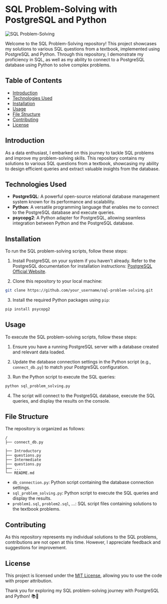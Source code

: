 # SQL Problem-Solving with PostgreSQL and Python

![SQL Problem-Solving](https://th.bing.com/th/id/R.39a909f1cbd97767aa3c5383cefd80e2?rik=1ApUxsXKuIHGhA&pid=ImgRaw&r=0)

Welcome to the SQL Problem-Solving repository! This project showcases my solutions to various SQL questions from a textbook, implemented using PostgreSQL and Python. Through this repository, I demonstrate my proficiency in SQL, as well as my ability to connect to a PostgreSQL database using Python to solve complex problems.

## Table of Contents

- [Introduction](#introduction)
- [Technologies Used](#technologies-used)
- [Installation](#installation)
- [Usage](#usage)
- [File Structure](#file-structure)
- [Contributing](#contributing)
- [License](#license)

## Introduction

As a data enthusiast, I embarked on this journey to tackle SQL problems and improve my problem-solving skills. This repository contains my solutions to various SQL questions from a textbook, showcasing my ability to design efficient queries and extract valuable insights from the database.

## Technologies Used

- **PostgreSQL**: A powerful open-source relational database management system known for its performance and scalability.
- **Python**: A versatile programming language that enables me to connect to the PostgreSQL database and execute queries.
- **psycopg2**: A Python adapter for PostgreSQL, allowing seamless integration between Python and the PostgreSQL database.

## Installation

To run the SQL problem-solving scripts, follow these steps:

1. Install PostgreSQL on your system if you haven't already. Refer to the PostgreSQL documentation for installation instructions: [PostgreSQL Official Website](https://www.postgresql.org/).

2. Clone this repository to your local machine:

```bash
git clone https://github.com/your_username/sql-problem-solving.git
```

3. Install the required Python packages using `pip`:

```bash
pip install psycopg2
```

## Usage

To execute the SQL problem-solving scripts, follow these steps:

1. Ensure you have a running PostgreSQL server with a database created and relevant data loaded.

2. Update the database connection settings in the Python script (e.g., `connect_db.py`) to match your PostgreSQL configuration.

3. Run the Python script to execute the SQL queries:

```bash
python sql_problem_solving.py
```

4. The script will connect to the PostgreSQL database, execute the SQL queries, and display the results on the console.

## File Structure

The repository is organized as follows:

```
/
├── connect_db.py

├── Introductory
├── questions.py
├── Intermediate
├── questions.py
├── ...
└── README.md
```

- `db_connection.py`: Python script containing the database connection settings.
- `sql_problem_solving.py`: Python script to execute the SQL queries and display the results.
- `problem1.sql`, `problem2.sql`, ...: SQL script files containing solutions to the textbook problems.

## Contributing

As this repository represents my individual solutions to the SQL problems, contributions are not open at this time. However, I appreciate feedback and suggestions for improvement.

## License

This project is licensed under the [MIT License](LICENSE), allowing you to use the code with proper attribution.

Thank you for exploring my SQL problem-solving journey with PostgreSQL and Python! 📚🐍
